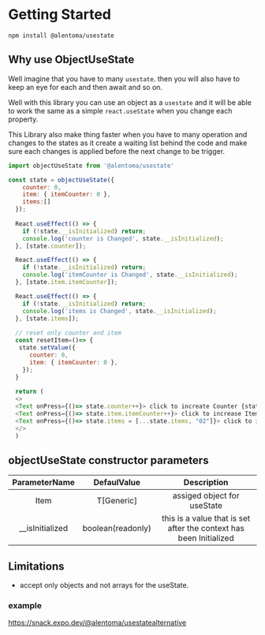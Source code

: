 # Getting Started

`npm install @alentoma/usestate`
## Why use ObjectUseState
Well imagine that you have to many `usestate`. then you will also have to keep an eye for each and then await and so on. 

Well with this library you can use an object as a `usestate` and it will be able to work the same as a simple `react.useState` when you change each property.

This Library also make thing faster when you have to many operation and changes to the states as it create a waiting list behind the code and make sure each changes is applied before the next change to be trigger.

```js
import objectUseState from '@alentoma/usestate'

const state = objectUseState({
    counter: 0,
    item: { itemCounter: 0 },
    items:[]
  });
  
  React.useEffect(() => {
    if (!state.__isInitialized) return;
    console.log('counter is Changed', state.__isInitialized);
  }, [state.counter]);

  React.useEffect(() => {
    if (!state.__isInitialized) return;
    console.log('itemCounter is Changed', state.__isInitialized);
  }, [state.item.itemCounter]);

  React.useEffect(() => {
    if (!state.__isInitialized) return;
    console.log('items is Changed', state.__isInitialized);
  }, [state.items]);
  
  // reset only counter and item
  const resetItem=()=> {
   state.setValue({
      counter: 0,
      item: { itemCounter: 0 },
    });
  }
  
  return (
  <>
  <Text onPress={()=> state.counter++}> click to increate Counter {state.counter} </Text>
  <Text onPress={()=> state.item.itemCounter++}> click to increase ItemCounter {state.item.itemCounter} </Text>
  <Text onPress={()=> state.items = [...state.items, "02"]}> click to increase items {state.items.length} </Text>
  </>
  )
```

## objectUseState constructor parameters

| ParameterName | DefaulValue | Description |
| :---: | :---: | :---: |
| Item | T[Generic] | assiged object for useState |
| __isInitialized | boolean(readonly) | this is a value that is set after the context has been Initialized  |
## Limitations

* accept only objects and not arrays for the useState.

### example 

https://snack.expo.dev/@alentoma/usestatealternative
